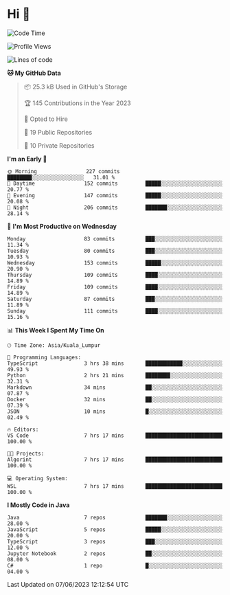 <h1>Hi 👋</h1>

<!--START_SECTION:waka-->
![Code Time](http://img.shields.io/badge/Code%20Time-212%20hrs%2037%20mins-blue)

![Profile Views](http://img.shields.io/badge/Profile%20Views-6-blue)

![Lines of code](https://img.shields.io/badge/From%20Hello%20World%20I%27ve%20Written-649.7%20thousand%20lines%20of%20code-blue)

**🐱 My GitHub Data** 

> 📦 25.3 kB Used in GitHub's Storage 
 > 
> 🏆 145 Contributions in the Year 2023
 > 
> 💼 Opted to Hire
 > 
> 📜 19 Public Repositories 
 > 
> 🔑 10 Private Repositories 
 > 
**I'm an Early 🐤** 

```text
🌞 Morning                227 commits         ████████░░░░░░░░░░░░░░░░░   31.01 % 
🌆 Daytime                152 commits         █████░░░░░░░░░░░░░░░░░░░░   20.77 % 
🌃 Evening                147 commits         █████░░░░░░░░░░░░░░░░░░░░   20.08 % 
🌙 Night                  206 commits         ███████░░░░░░░░░░░░░░░░░░   28.14 % 
```
📅 **I'm Most Productive on Wednesday** 

```text
Monday                   83 commits          ███░░░░░░░░░░░░░░░░░░░░░░   11.34 % 
Tuesday                  80 commits          ███░░░░░░░░░░░░░░░░░░░░░░   10.93 % 
Wednesday                153 commits         █████░░░░░░░░░░░░░░░░░░░░   20.90 % 
Thursday                 109 commits         ████░░░░░░░░░░░░░░░░░░░░░   14.89 % 
Friday                   109 commits         ████░░░░░░░░░░░░░░░░░░░░░   14.89 % 
Saturday                 87 commits          ███░░░░░░░░░░░░░░░░░░░░░░   11.89 % 
Sunday                   111 commits         ████░░░░░░░░░░░░░░░░░░░░░   15.16 % 
```


📊 **This Week I Spent My Time On** 

```text
🕑︎ Time Zone: Asia/Kuala_Lumpur

💬 Programming Languages: 
TypeScript               3 hrs 38 mins       ████████████░░░░░░░░░░░░░   49.93 % 
Python                   2 hrs 21 mins       ████████░░░░░░░░░░░░░░░░░   32.31 % 
Markdown                 34 mins             ██░░░░░░░░░░░░░░░░░░░░░░░   07.87 % 
Docker                   32 mins             ██░░░░░░░░░░░░░░░░░░░░░░░   07.39 % 
JSON                     10 mins             █░░░░░░░░░░░░░░░░░░░░░░░░   02.49 % 

🔥 Editors: 
VS Code                  7 hrs 17 mins       █████████████████████████   100.00 % 

🐱‍💻 Projects: 
Algorint                 7 hrs 17 mins       █████████████████████████   100.00 % 

💻 Operating System: 
WSL                      7 hrs 17 mins       █████████████████████████   100.00 % 
```

**I Mostly Code in Java** 

```text
Java                     7 repos             ███████░░░░░░░░░░░░░░░░░░   28.00 % 
JavaScript               5 repos             █████░░░░░░░░░░░░░░░░░░░░   20.00 % 
TypeScript               3 repos             ███░░░░░░░░░░░░░░░░░░░░░░   12.00 % 
Jupyter Notebook         2 repos             ██░░░░░░░░░░░░░░░░░░░░░░░   08.00 % 
C#                       1 repo              █░░░░░░░░░░░░░░░░░░░░░░░░   04.00 % 
```




 Last Updated on 07/06/2023 12:12:54 UTC
<!--END_SECTION:waka-->
